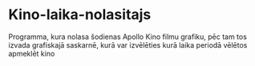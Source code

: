 # Kino-laika-nolasitajs
Programma, kura nolasa šodienas Apollo Kino filmu grafiku, pēc tam tos izvada grafiskajā saskarnē, kurā var izvēlēties kurā laika periodā vēlētos apmeklēt kino
